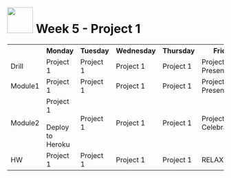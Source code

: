 # <img src="https://cloud.githubusercontent.com/assets/7833470/10899314/63829980-8188-11e5-8cdd-4ded5bcb6e36.png" height="60"> Week 5 - Project 1

<table>
  <tr>
    <th></th>
    <th>Monday</th>
    <th>Tuesday</th>
    <th>Wednesday</th>
    <th>Thursday</th>
    <th>Friday</th>
  </tr>
  <tr>
    <td>Drill</td>
    <td>Project 1</td>
    <td>Project 1</td>
    <td>Project 1</td>
    <td>Project 1</td>
    <td>Project 1 Presentations</td>
  </tr>
  <tr>
    <td>Module1</td>
    <td>Project 1</td>
    <td>Project 1</td>
    <td>Project 1</td>
    <td>Project 1</td>
    <td>Project 1 Presentations</td>
  </tr>
  <tr>
    <td>Module2</td>
    <td>
      Project 1<br><br>
      Deploy to Heroku
    </td>
    <td>Project 1</td>
    <td>Project 1</td>
    <td>Project 1</td>
    <td>Project 1 Celebration</td>
  </tr>
  <tr>
    <td>HW</td>
    <td>Project 1</td>
    <td>Project 1</td>
    <td>Project 1</td>
    <td>Project 1</td>
    <td>RELAX!!! :)</td>
  </tr>
</table>
